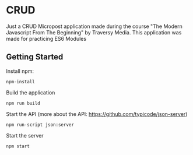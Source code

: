 # CRUD
Just a CRUD Micropost application made during the course "The Modern Javascript From The Beginning" by Traversy Media. This application was made for practicing ES6 Modules

## Getting Started
Install npm:

```
npm-install
```

Build the application

```
npm run build
```

Start the API (more about the API: https://github.com/typicode/json-server)

```
npm run-script json:server 
```

Start the server

```
npm start 
```
